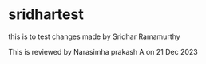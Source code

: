 # sridhartest
this is to test changes made by Sridhar Ramamurthy

This is reviewed by Narasimha prakash A on 21 Dec 2023
